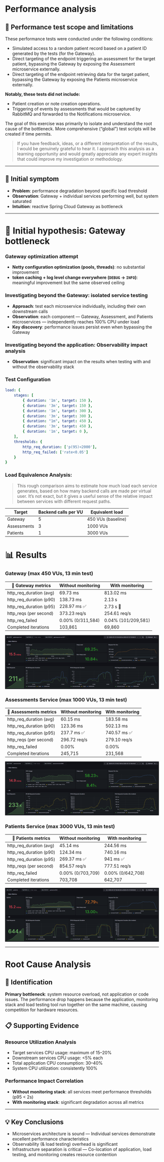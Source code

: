 # Performance analysis

## 🧪 Performance test scope and limitations

These performance tests were conducted under the following conditions:

- Simulated access to a random patient record based on a patient ID generated by the tests (for the Gateway).
- Direct targeting of the endpoint triggering an assessment for the target patient, bypassing the Gateway by exposing the Assessment microservice externally.
- Direct targeting of the endpoint retrieving data for the target patient, bypassing the Gateway by exposing the Patients microservice externally.

**Notably, these tests did not include:**

- Patient creation or note creation operations.
- Triggering of events by assessments that would be captured by RabbitMQ and forwarded to the Notifications microservice.

The goal of this exercise was primarily to isolate and understand the root cause of the bottleneck. More comprehensive (“global”) test scripts will be created if time permits.

> If you have feedback, ideas, or a different interpretation of the results, I would be genuinely grateful to hear it. I approach this analysis as a learning opportunity and would greatly appreciate any expert insights that could improve my investigation or methodology.

---

## 📍 Initial symptom

- **Problem**: performance degradation beyond specific load threshold
- **Observation**: Gateway + individual services performing well, but system saturated
- **Intuition**: reactive Spring Cloud Gateway as bottleneck

---

# 🚪 Initial hypothesis: Gateway bottleneck

### Gateway optimization attempt

- **Netty configuration optimization (pools, threads)**: no substantial improvement
- **token caching + log level change everywhere (`DEBUG` → `INFO`)**: meaningful improvement but the same observed ceiling

### Investigating beyond the Gateway: isolated service testing

- **Approach**: test each microservice individually, including their own downstream calls
- **Observation**: each component — Gateway, Assessment, and Patients microservices — independently reaches 100% CPU under load
- **Key discovery**: performance issues persist even when bypassing the Gateway

### Investigating beyond the application: Observability impact analysis

- **Observation**: significant impact on the results when testing with and without the observability stack

### Test Configuration

```yaml
load: {
    stages: [
        { duration: '1m', target: 150 },
        { duration: '3m', target: 150 },
        { duration: '1m', target: 300 },
        { duration: '3m', target: 300 },
        { duration: "1m", target: 450 },
        { duration: '3m', target: 450 },
        { duration: '1m', target: 0 },
    ],
    thresholds: {
        http_req_duration: ['p(95)<2000'],
        http_req_failed: ['rate<0.05']
    }
}
```

### Load Equivalence Analysis:

> This rough comparison aims to estimate how much load each service generates, based on how many backend calls are made per virtual user. It’s not exact, but it gives a useful sense of the relative impact between services with different request paths.

| Target      | Backend calls per VU | Equivalent load    |
| ----------- |----------------------|--------------------|
| Gateway     | 5                    | 450 VUs (baseline) |
| Assessments | 3                    | 1000 VUs           |
| Patients    | 1                    | 3000 VUs           |

# 📊 Results

### Gateway (max 450 VUs, 13 min test)

| 📌 Gateway metrics      | Without monitoring | With monitoring     |
|-------------------------|--------------------|---------------------|
| http_req_duration (avg) | 69.73 ms           | 813.02 ms           |
| http_req_duration (p90) | 138.73 ms          | 2.13 s              |
| http_req_duration (p95) | 228.97 ms ✅        | 2.73 s 🚨           |
| http_reqs (per second)  | 373.23 req/s       | 254.61 req/s        |
| http_req_failed         | 0.00% (0/311,584)  | 0.04% (101/209,581) |
| Completed iterations    | 103,861            | 69,860              |

![with-monitoring-gateway-13mn-450max.png](../_img/with-monitoring-gateway-13mn-450max.png)

### Assessments Service (max 1000 VUs, 13 min test)

| 📌 Assessments metrics  | Without monitoring | With monitoring |
|-------------------------|--------------------|-----------------|
| http_req_duration (avg) | 60.15 ms           | 183.58 ms       |
| http_req_duration (p90) | 123.36 ms          | 502.13 ms       |
| http_req_duration (p95) | 237.7 ms ✅         | 740.57 ms ✅     |
| http_reqs (per second)  | 296.72 req/s       | 279.10 req/s    |
| http_req_failed         | 0.00%              | 0.00%           |
| Completed iterations    | 245,715            | 231,568         |

![with-monitoring-assessments-13mn-1000max.png](../_img/with-monitoring-assessments-13mn-1000max.png)

### Patients Service (max 3000 VUs, 13 min test)

| 📌 Patients metrics            | Without monitoring | With monitoring   |
|--------------------------------|--------------------|-------------------|
| http_req_duration (avg)        | 45.14 ms           | 244.56 ms         |
| http_req_duration (p90)        | 124.34 ms          | 740.16 ms         |
| http_req_duration (p95)        | 269.37 ms ✅        | 941 ms ✅          |
| http_reqs (per second)         | 854.57 req/s       | 777.51 req/s      |
| http_req_failed                | 0.00% (0/703,709)  | 0.00% (0/642,708) |
| Completed iterations | 703,708            | 642,707           |

![with-monitoring-patients-13mn-3000max.png](../_img/with-monitoring-patients-13mn-3000max.png)

---

# Root Cause Analysis

## 🎯 Identification

**Primary bottleneck**: system resource overload, not application or code issues.
The performance drop happens because the application, monitoring stack and load testing tool run together on the same machine, causing competition for hardware resources.

## 📋 Supporting Evidence

### Resource Utilization Analysis

- Target services CPU usage: maximum of 15–20%
- Downstream services CPU usage: <5% each
- Total application CPU consumption: 30–40%
- System CPU utilization: consistently 100%

### Performance Impact Correlation

- **Without monitoring stack**: all services meet performance thresholds (p95 < 2s)
- **With monitoring stack**: significant degradation across all metrics

---

## 💡 Key Conclusions

- Microservices architecture is sound — Individual services demonstrate excellent performance characteristics
- Observability (& load testing) overhead is significant
- Infrastructure separation is critical — Co-location of application, load testing, and monitoring creates resource contention
